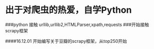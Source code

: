 出于对爬虫的热爱，自学Python
==========
###python 接触 urllib,urllib2,HTMLParser,xpath,requests 
###开始接触scrapy框架

####16.12.01 开始编写关于豆瓣的scrapy框架，从top250开始
